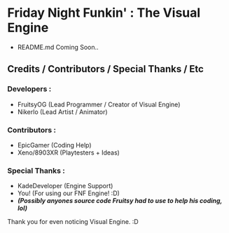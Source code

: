 # Friday Night Funkin' : The Visual Engine

- README.md Coming Soon..

## Credits / Contributors / Special Thanks / Etc

### Developers :

- FruitsyOG (Lead Programmer / Creator of Visual Engine)
- Nikerlo (Lead Artist / Animator)

### Contributors :

- EpicGamer (Coding Help)
- Xeno/8903XR (Playtesters + Ideas)

### Special Thanks :

- KadeDeveloper (Engine Support)
- You! (For using our FNF Engine! :D)
- ***(Possibly anyones source code Fruitsy had to use to help his coding, lol)***

Thank you for even noticing Visual Engine. :D